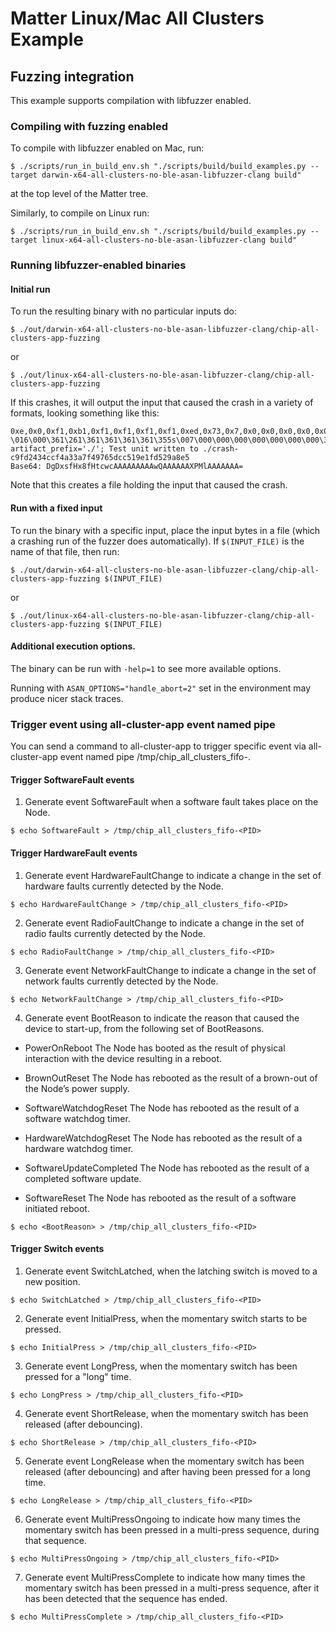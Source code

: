 # Matter Linux/Mac All Clusters Example

## Fuzzing integration

This example supports compilation with libfuzzer enabled.

### Compiling with fuzzing enabled

To compile with libfuzzer enabled on Mac, run:

```
$ ./scripts/run_in_build_env.sh "./scripts/build/build_examples.py --target darwin-x64-all-clusters-no-ble-asan-libfuzzer-clang build"
```

at the top level of the Matter tree.

Similarly, to compile on Linux run:

```
$ ./scripts/run_in_build_env.sh "./scripts/build/build_examples.py --target linux-x64-all-clusters-no-ble-asan-libfuzzer-clang build"
```

### Running libfuzzer-enabled binaries

#### Initial run

To run the resulting binary with no particular inputs do:

```
$ ./out/darwin-x64-all-clusters-no-ble-asan-libfuzzer-clang/chip-all-clusters-app-fuzzing
```

or

```
$ ./out/linux-x64-all-clusters-no-ble-asan-libfuzzer-clang/chip-all-clusters-app-fuzzing
```

If this crashes, it will output the input that caused the crash in a variety of
formats, looking something like this:

```
0xe,0x0,0xf1,0xb1,0xf1,0xf1,0xf1,0xf1,0xed,0x73,0x7,0x0,0x0,0x0,0x0,0x0,0x0,0x0,0xc1,0x0,0x0,0x0,0x0,0x0,0x5c,0xf3,0x25,0x0,0x0,0x0,0x0,0x0,
\016\000\361\261\361\361\361\361\355s\007\000\000\000\000\000\000\000\301\000\000\000\000\000\\\363%\000\000\000\000\000
artifact_prefix='./'; Test unit written to ./crash-c9fd2434ccf4a33a7f49765dcc519e1fd529a8e5
Base64: DgDxsfHx8fHtcwcAAAAAAAAAwQAAAAAAXPMlAAAAAAA=
```

Note that this creates a file holding the input that caused the crash.

#### Run with a fixed input

To run the binary with a specific input, place the input bytes in a file (which
a crashing run of the fuzzer does automatically). If `$(INPUT_FILE)` is the name
of that file, then run:

```
$ ./out/darwin-x64-all-clusters-no-ble-asan-libfuzzer-clang/chip-all-clusters-app-fuzzing $(INPUT_FILE)
```

or

```
$ ./out/linux-x64-all-clusters-no-ble-asan-libfuzzer-clang/chip-all-clusters-app-fuzzing $(INPUT_FILE)
```

#### Additional execution options.

The binary can be run with `-help=1` to see more available options.

Running with `ASAN_OPTIONS="handle_abort=2"` set in the environment may produce
nicer stack traces.

### Trigger event using all-cluster-app event named pipe

You can send a command to all-cluster-app to trigger specific event via
all-cluster-app event named pipe /tmp/chip_all_clusters_fifo-<PID>.

#### Trigger SoftwareFault events

1. Generate event SoftwareFault when a software fault takes place on the Node.

```
$ echo SoftwareFault > /tmp/chip_all_clusters_fifo-<PID>
```

#### Trigger HardwareFault events

1. Generate event HardwareFaultChange to indicate a change in the set of
   hardware faults currently detected by the Node.

```
$ echo HardwareFaultChange > /tmp/chip_all_clusters_fifo-<PID>
```

2. Generate event RadioFaultChange to indicate a change in the set of radio
   faults currently detected by the Node.

```
$ echo RadioFaultChange > /tmp/chip_all_clusters_fifo-<PID>
```

3. Generate event NetworkFaultChange to indicate a change in the set of network
   faults currently detected by the Node.

```
$ echo NetworkFaultChange > /tmp/chip_all_clusters_fifo-<PID>
```

4. Generate event BootReason to indicate the reason that caused the device to
   start-up, from the following set of BootReasons.

-   PowerOnReboot The Node has booted as the result of physical interaction with
    the device resulting in a reboot.

-   BrownOutReset The Node has rebooted as the result of a brown-out of the
    Node’s power supply.

-   SoftwareWatchdogReset The Node has rebooted as the result of a software
    watchdog timer.

-   HardwareWatchdogReset The Node has rebooted as the result of a hardware
    watchdog timer.

-   SoftwareUpdateCompleted The Node has rebooted as the result of a completed
    software update.

-   SoftwareReset The Node has rebooted as the result of a software initiated
    reboot.

```
$ echo <BootReason> > /tmp/chip_all_clusters_fifo-<PID>
```

#### Trigger Switch events

1. Generate event SwitchLatched, when the latching switch is moved to a new
   position.

```
$ echo SwitchLatched > /tmp/chip_all_clusters_fifo-<PID>
```

2. Generate event InitialPress, when the momentary switch starts to be pressed.

```
$ echo InitialPress > /tmp/chip_all_clusters_fifo-<PID>
```

3. Generate event LongPress, when the momentary switch has been pressed for a
   "long" time.

```
$ echo LongPress > /tmp/chip_all_clusters_fifo-<PID>
```

4. Generate event ShortRelease, when the momentary switch has been released
   (after debouncing).

```
$ echo ShortRelease > /tmp/chip_all_clusters_fifo-<PID>
```

5. Generate event LongRelease when the momentary switch has been released (after
   debouncing) and after having been pressed for a long time.

```
$ echo LongRelease > /tmp/chip_all_clusters_fifo-<PID>
```

6. Generate event MultiPressOngoing to indicate how many times the momentary
   switch has been pressed in a multi-press sequence, during that sequence.

```
$ echo MultiPressOngoing > /tmp/chip_all_clusters_fifo-<PID>
```

7. Generate event MultiPressComplete to indicate how many times the momentary
   switch has been pressed in a multi-press sequence, after it has been detected
   that the sequence has ended.

```
$ echo MultiPressComplete > /tmp/chip_all_clusters_fifo-<PID>
```
